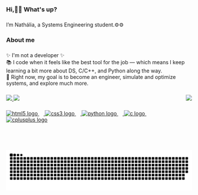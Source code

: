 <h3 align="left">Hi,👋🏽 What's up?</h3>

###
<p align="left">I’m Nathália, a Systems Engineering student.⚙️⚙️</p>

###
<h3 align="left">About me</h3>

###
<p align="left">
✨ I'm not a developer ✨ <br>
📚 I code when it feels like the best tool for the job — which means I keep learning a bit more about DS, C/C++, and Python along the way. <br>
🎯 Right now, my goal is to become an engineer, simulate and optimize systems, and explore much more. <br>
</p>


###

<img align="right" height="150" src="https://img1.picmix.com/output/stamp/normal/7/7/4/8/2628477_d6f69.gif"  />

###
###

<div align="left">
<a href="https://github.com/nathalialo">
<img loading="lazy" height="180em" src="https://github-readme-stats.vercel.app/api?username=nathalialo&show_icons=true&theme=tokyonight&include_all_commits=true&count_private=true"/>
<img loading="lazy" height="165em" src="https://github-readme-stats.vercel.app/api/top-langs/?username=nathalialo&layout=compact&langs_count=7&theme=tokyonight"/>
</div>

###
###
<div align="left">
  <img src="https://icongr.am/devicon/html5-plain.svg?size=41&color=863aed" height="35" alt="html5 logo"  />
  <img width="12" />
  <img src="https://icongr.am/devicon/css3-plain.svg?size=41&color=863aed" height="35" alt="css3 logo"  />
  <img width="12" />
  <img src="https://icongr.am/devicon/python-plain.svg?size=41&color=863aed" height="35" alt="python logo"  />
  <img width="12" />
  <img src="https://icongr.am/devicon/c-line.svg?size=41&color=63e9b4" height="37" alt="c logo"  />
  <img width="12" />
  <img src="https://icongr.am/devicon/cplusplus-line.svg?size=41&color=63e9b4" height="37" alt="cplusplus logo"  />
</div>

###

<div align="left">
</div>

<div>
 
  ![Snake animation](https://github.com/nathalialo/nathalialo/blob/output/github-contribution-grid-snake.svg)
 
</div></div>


